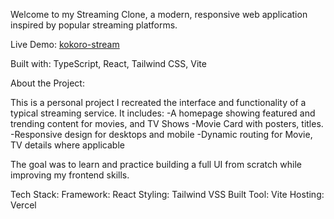 Welcome to my Streaming Clone, a modern, responsive web application inspired by popular streaming platforms.

Live Demo: [kokoro-stream](https://kokoro-stream-git-main-devmahlatsis-projects.vercel.app/)

Built with: TypeScript, React, Tailwind CSS, Vite

About the Project:

This is a personal project I recreated the interface and functionality of a typical streaming service. It includes:
-A homepage showing featured and trending content for movies, and TV Shows
-Movie Card with posters, titles. 
-Responsive design for desktops and mobile
-Dynamic routing for Movie, TV details where applicable

The goal was to learn and practice building a full UI from scratch while improving my frontend skills.

Tech Stack:
Framework: React
Styling: Tailwind VSS
Built Tool: Vite
Hosting: Vercel



